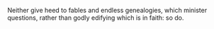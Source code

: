 Neither give heed to fables and endless genealogies, which minister questions, rather than godly edifying which is in faith: so do.
